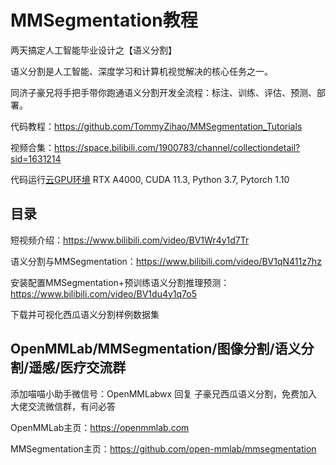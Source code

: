 # MMSegmentation教程

两天搞定人工智能毕业设计之【语义分割】

语义分割是人工智能、深度学习和计算机视觉解决的核心任务之一。

同济子豪兄将手把手带你跑通语义分割开发全流程：标注、训练、评估、预测、部署。

代码教程：https://github.com/TommyZihao/MMSegmentation_Tutorials

视频合集：https://space.bilibili.com/1900783/channel/collectiondetail?sid=1631214

代码运行[云GPU环境](https://featurize.cn?s=d7ce99f842414bfcaea5662a97581bd1) RTX A4000, CUDA 11.3, Python 3.7, Pytorch 1.10 

## 目录

短视频介绍：https://www.bilibili.com/video/BV1Wr4y1d7Tr

语义分割与MMSegmentation：https://www.bilibili.com/video/BV1qN411z7hz

安装配置MMSegmentation+预训练语义分割推理预测：https://www.bilibili.com/video/BV1du4y1q7o5

下载并可视化西瓜语义分割样例数据集

## OpenMMLab/MMSegmentation/图像分割/语义分割/遥感/医疗交流群

添加喵喵小助手微信号：OpenMMLabwx 回复 子豪兄西瓜语义分割，免费加入大佬交流微信群，有问必答

OpenMMLab主页：https://openmmlab.com

MMSegmentation主页：https://github.com/open-mmlab/mmsegmentation



